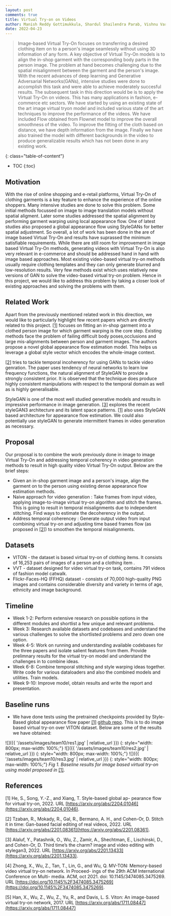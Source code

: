 ```yaml
---
layout: post
comments: true
title: Virtual Try-on on Videos
author: Manish Reddy Gottimukkula, Shardul Shailendra Parab, Vishnu Vardhan Bachupally
date: 2022-04-23
---
```


> Image-based Virtual Try-On focuses on transferring a desired clothing item on to a person's image seamlessly without using 3D information of any form. A key objective of Virtual Try-On models is to align the in-shop garment with the corresponding body parts in the person image. The problem at hand becomes challenging due to the spatial misalignment between the garment and the person's image. With the recent advances of deep learning and Generative Adversarial Networks(GANs), intensive studies were done to accomplish this task and were able to achieve moderately succesful results. The subsequent task in this direction would be is to apply the Virtual Try-On on videos. This has many applications in fashion, e-commerce etc sectors. We have started by using an existing state of the art image virtual tryon model and included various state of the art techniques to improve the performance of the videos. We have included Flow obtained from Flownet model to improve the overall smoothness of the video. To improve the fitting of the cloth based on distance, we have depth information from the image. Finally we have also trained the model with different backgrounds in the video to produce generalizable results which has not been done in any existing work.

<!--more-->
{: class="table-of-content"}
* TOC
{:toc}

## Motivation
With the rise of online shopping and e-retail platforms, Virtual Try-On of clothing garments is a key feature to enhance the experience of the online shoppers. Many intensive studies are done to solve this problem. Some initial methods focussed on image to image translation models without spatial aligment. Later some studies addressed the spatial alignment by performing garment warping using local appearance flow. One of latest studies also proposed a global appearance flow using StyleGANs for better spatial adjustment. So overall, a lot of work has been done in the are of image based Virtual Try-On and results have suprassed the minimum satisfiable requirements. While there are still room for improvement in image based Virtual Try-On methods, generating videos with Virtual Try-On is also very relevant in e-commerce and should be addressed hand in hand with image based approaches. Most existing video-based virtual try-on methods usually require clothing templates and they can only generate blurred and low-resolution results. Very few methods exist which uses relatively new versions of GAN to solve the video-based virtual try-on problem. Hence in this project, we would like to address this problem by taking a closer look of existing approaches and solving the problems with them.

## Related Work
Apart from the previously mentioned related work in this direction, we would like to particularly highlight few recent papers which are directly related to this project. 
[[1]](#references) focuses on fitting an in-shop garment into a clothed person image for which garment warping is the core step. Existing methods face the problem of failing difficult body poses,occlusions and large mis-alignments between person and garment images. The authors propose a novel global appearance flow estimation model. This helps us leverage a global style vector which encodes the whole-image context.

[[2]](#references) tries to tackle temporal incoherency for using GANs to tackle video genration.
The paper uses tendency of neural networks to learn low frequency functions,
the natural alignment of StyleGAN  to provide a strongly consistent prior. It is observed that the technique does produce highly consistent manipulations with respect to the temporal domain as well as is highly generalisable. 

StyleGAN is one of the most well studied generative models and results in impressive performance in image generation. [[3]](#references) explores the recent styleGAN3 architecture and its latent space patterns. [[1]](#references) also uses StyleGAN based architecture for appearance flow estimation. We could also potentially use styleGAN to generate intermittent frames in video generation as necessary.

## Proposal
Our proposal is to combine the work previously done in image to image Virtual Try-On and addressing temporal coherency in video generation methods to result in high quality video Virtual Try-On output. Below are the brief steps:
- Given an in-shop garment image and a person's image, align the garment on to the person using existing dense appearance flow estimation methods.
- Naive approach for video generation : Take frames from input video, applying image-to-image virtual try-on algorithm and stitch the frames. This is going to result in temporal misalignments due to independent stitching. Find ways to estimate the decoherency in the output.
- Address temporal coherencey : Generate output video from input combining virtual try-on and adjusting time based frames flow (as proposed in [[2]](#references)) to smoothen the temporal misalignments.

## Datasets
- VITON - the dataset is based virtual try-on of clothing items. 
It consists of 16,253 pairs of images of a person and a clothing item .
- VVT - dataset designed for video virtual try-on task, contains 791 videos of fashion model catwalk.
- Flickr-Faces-HQ (FFHQ)  dataset - consists of 70,000 high-quality PNG images and contains considerable diversity and variety in terms of age, ethnicity and image background.

## Timeline
- Week 1-2: Perform extensive research on possible options in the different modules
  and shortlist a few unique and relevant problems.
- Week 3: Research available datasets and codebases and understand
   the various challenges to solve the shortlisted problems and zero down 
  one option.
- Week 4-5: Work on running and understanding available codebases for the three 
 papers and isolate salient features from them. Provide prelimnary results for 
  the virtual try-on model and understand the challenges in to combine ideas.
- Week 6-8: Combine temporal stitching and style warping ideas together. Write code
 for various dataloaders and also the combined models and utilities. Train models.
- Week 9-10: Improve model, obtain results and write the report and presentation.

## Baseline runs
- We have done tests using the pretrained checkpoints provided by Style-Based global appearance flow paper [[1]](#references) [github repo](https://github.com/SenHe/Flow-Style-VTON/). This is to do image based virtual try-on over VITON dataset. Below are some of the results we have obtained:

![]({{ '/assets/images/team10/res1.jpg' | relative_url }})
{: style="width: 800px; max-width: 100%;"}
![]({{ '/assets/images/team10/res2.jpg' | relative_url }})
{: style="width: 800px; max-width: 100%;"}
![]({{ '/assets/images/team10/res3.jpg' | relative_url }})
{: style="width: 800px; max-width: 100%;"}
*Fig 1. Baseline results for image based virtual try-on using model proposed in* [[1]](#references).

## References
[1] He, S., Song, Y.-Z., and Xiang, T. Style-based global ap-
pearance flow for virtual try-on, 2022. URL [https://arxiv.org/abs/2204.01046](https://arxiv.org/abs/2204.01046).

[2] Tzaban, R., Mokady, R., Gal, R., Bermano, A. H., and
Cohen-Or, D. Stitch it in time: Gan-based facial editing
of real videos, 2022. URL [https://arxiv.org/abs/2201.08361](https://arxiv.org/abs/2201.08361).

[3] Alaluf, Y., Patashnik, O., Wu, Z., Zamir, A., Shechtman,
E., Lischinski, D., and Cohen-Or, D. Third time’s the
charm? image and video editing with stylegan3, 2022.
URL [https://arxiv.org/abs/2201.13433](https://arxiv.org/abs/2201.13433).

[4] Zhong, X., Wu, Z., Tan, T., Lin, G., and Wu, Q. MV-TON:
Memory-based video virtual try-on network. In Proceed-
ings of the 29th ACM International Conference on Multi-
media. ACM, oct 2021. doi: 10.1145/3474085.3475269.
URL [https://doi.org/10.1145%2F3474085.3475269](https://doi.org/10.1145%2F3474085.3475269).

[5] Han, X., Wu, Z., Wu, Z., Yu, R., and Davis, L. S. Viton: An
image-based virtual try-on network, 2017. URL [https://arxiv.org/abs/1711.08447](https://arxiv.org/abs/1711.08447)
